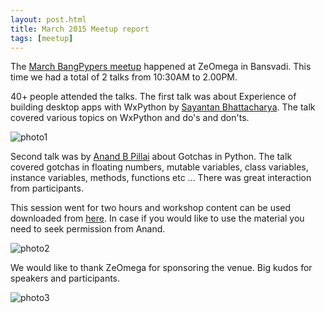 ```yaml
---
layout: post.html
title: March 2015 Meetup report
tags: [meetup]
---
```


The [March BangPypers meetup](http://www.meetup.com/BangPypers/events/177630452/) happened at ZeOmega in Bansvadi. This time we had a total of 2 talks from 10:30AM to 2.00PM.

40+ people attended the talks. The first talk was about Experience of building desktop apps with WxPython by [Sayantan Bhattacharya](http://www.meetup.com/BangPypers/members/184302679/). The talk covered various topics on WxPython and  do's and don'ts.

![photo1](https://igcdn-photos-f-a.akamaihd.net/hphotos-ak-xaf1/t51.2885-15/11022864_1449545332003837_195444819_n.jpg)

Second talk was by [Anand B Pillai](https://twitter.com/skeptichacker/) about Gotchas in Python. The talk covered gotchas in floating numbers, mutable variables, class variables, instance variables, methods, functions etc ... There was great interaction from participants.

This session went for two hours and workshop content can be used downloaded from [here](http://library.anvetsu.com/f/74471a703f/).
In case if you would like to use the material you need to seek permission from Anand.

![photo2](https://igcdn-photos-d-a.akamaihd.net/hphotos-ak-xaf1/t51.2885-15/11033007_857758257616195_352235860_n.jpg)

We would like to thank ZeOmega for sponsoring the venue. Big kudos for speakers and participants.

![photo3](https://igcdn-photos-a-a.akamaihd.net/hphotos-ak-xfp1/t51.2885-15/10684361_473484436131928_1050581264_n.jpg)
